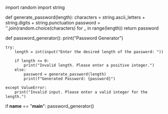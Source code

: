 import random
import string

def generate_password(length):
    characters = string.ascii_letters + string.digits + string.punctuation
    password = ''.join(random.choice(characters) for _ in range(length))
    return password

def password_generator():
    print("Password Generator")
    
    try:
        length = int(input("Enter the desired length of the password: "))
        
        if length <= 0:
            print("Invalid length. Please enter a positive integer.")
        else:
            password = generate_password(length)
            print(f"Generated Password: {password}")

    except ValueError:
        print("Invalid input. Please enter a valid integer for the length.")

if __name__ == "__main__":
    password_generator()
